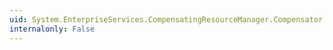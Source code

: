 ```yaml
---
uid: System.EnterpriseServices.CompensatingResourceManager.Compensator.EndAbort
internalonly: False
---
```

